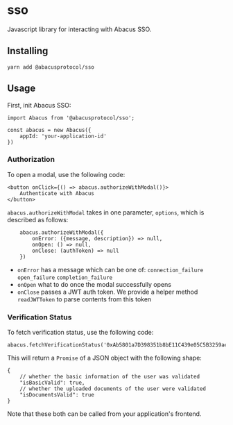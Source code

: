 # sso

Javascript library for interacting with Abacus SSO.

## Installing

```
yarn add @abacusprotocol/sso
```

## Usage

First, init Abacus SSO:

```
import Abacus from '@abacusprotocol/sso';

const abacus = new Abacus({
    appId: 'your-application-id'
})
```

### Authorization 

To open a modal, use the following code:

```
<button onClick={() => abacus.authorizeWithModal()}>
    Authenticate with Abacus
</button>
```

`abacus.authorizeWithModal` takes in one parameter, `options`, which is described as follows:

```
    abacus.authorizeWithModal({
        onError: ({message, description}) => null,
        onOpen: () => null,
        onClose: (authToken) => null
    })
``` 

- `onError` has a message which can be one of: `connection_failure` `open_failure` `completion_failure`
- `onOpen` what to do once the modal successfully opens
- `onClose` passes a JWT auth token. We provide a helper method `readJWTToken` to parse contents from this token

### Verification Status

To fetch verification status, use the following code:

```
abacus.fetchVerificationStatus('0xAb5801a7D398351b8bE11C439e05C5B3259aeC9B');
```

This will return a `Promise` of a JSON object with the following shape:

```
{
    // whether the basic information of the user was validated
    "isBasicValid": true,
    // whether the uploaded documents of the user were validated
    "isDocumentsValid": true
}
```

Note that these both can be called from your application's frontend.
